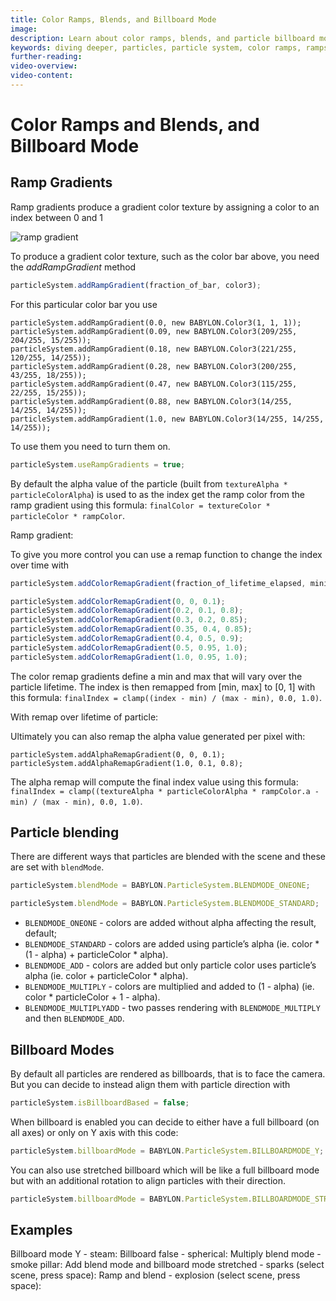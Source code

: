 ```yaml
---
title: Color Ramps, Blends, and Billboard Mode
image: 
description: Learn about color ramps, blends, and particle billboard mode in Babylon.js.
keywords: diving deeper, particles, particle system, color ramps, ramps, blends, billboard, billboard mode
further-reading:
video-overview:
video-content:
---
```


# Color Ramps and Blends, and Billboard Mode

## Ramp Gradients
Ramp gradients produce a gradient color texture by assigning a color to an index between 0 and 1

![ramp gradient](/img/how_to/Particles/rampgrad.png)

To produce a gradient color texture, such as the color bar above, you need the *addRampGradient* method

```javascript
particleSystem.addRampGradient(fraction_of_bar, color3);
```
For this particular color bar you use
```
particleSystem.addRampGradient(0.0, new BABYLON.Color3(1, 1, 1));
particleSystem.addRampGradient(0.09, new BABYLON.Color3(209/255, 204/255, 15/255));
particleSystem.addRampGradient(0.18, new BABYLON.Color3(221/255, 120/255, 14/255));
particleSystem.addRampGradient(0.28, new BABYLON.Color3(200/255, 43/255, 18/255));
particleSystem.addRampGradient(0.47, new BABYLON.Color3(115/255, 22/255, 15/255));
particleSystem.addRampGradient(0.88, new BABYLON.Color3(14/255, 14/255, 14/255));
particleSystem.addRampGradient(1.0, new BABYLON.Color3(14/255, 14/255, 14/255));
```
To use them you need to turn them on.
```javascript
particleSystem.useRampGradients = true;
```

By default the alpha value of the particle (built from `textureAlpha * particleColorAlpha`) is used to as the index get the ramp color from the ramp gradient using this formula: `finalColor = textureColor * particleColor * rampColor`.

Ramp gradient: <Playground id="#0K3AQ2#42" title="Ramp Gradient Example" description="Simple example of using ramp gradients." image=""/>

To give you more control you can use a remap function to change the index over time with  
```javascript
particleSystem.addColorRemapGradient(fraction_of_lifetime_elapsed, minimum_index, maximum_index); //set a range of values for the index at the given time point
```

```javascript
particleSystem.addColorRemapGradient(0, 0, 0.1);
particleSystem.addColorRemapGradient(0.2, 0.1, 0.8);
particleSystem.addColorRemapGradient(0.3, 0.2, 0.85);
particleSystem.addColorRemapGradient(0.35, 0.4, 0.85);
particleSystem.addColorRemapGradient(0.4, 0.5, 0.9);
particleSystem.addColorRemapGradient(0.5, 0.95, 1.0);
particleSystem.addColorRemapGradient(1.0, 0.95, 1.0);
```

The color remap gradients define a min and max that will vary over the particle lifetime.  The index is then remapped from [min, max] to [0, 1] with this formula: `finalIndex = clamp((index - min) / (max - min), 0.0, 1.0)`.

With remap over lifetime of particle: <Playground id="#0K3AQ2#43" title="Ramp Gradient With Remap Over Liftetime" description="Simple example of using ramp gradients with a remap over the lifetime of the particle." image=""/>

Ultimately you can also remap the alpha value generated per pixel with:
```
particleSystem.addAlphaRemapGradient(0, 0, 0.1);
particleSystem.addAlphaRemapGradient(1.0, 0.1, 0.8);
```

The alpha remap will compute the final index value using this formula: `finalIndex = clamp((textureAlpha * particleColorAlpha * rampColor.a - min) / (max - min), 0.0, 1.0)`.


## Particle blending
There are different ways that particles are blended with the scene and these are set with `blendMode`.

```javascript
particleSystem.blendMode = BABYLON.ParticleSystem.BLENDMODE_ONEONE;
```

```javascript
particleSystem.blendMode = BABYLON.ParticleSystem.BLENDMODE_STANDARD;
```

* `BLENDMODE_ONEONE` - colors are added without alpha affecting the result, default;
* `BLENDMODE_STANDARD` - colors are added using particle’s alpha (ie. color * (1 - alpha) + particleColor * alpha).
* `BLENDMODE_ADD` - colors are added but only particle color uses particle’s alpha (ie. color + particleColor * alpha).
* `BLENDMODE_MULTIPLY` - colors are multiplied and added to (1 - alpha) (ie. color * particleColor +  1 - alpha). 
* `BLENDMODE_MULTIPLYADD` - two passes rendering with `BLENDMODE_MULTIPLY` and then `BLENDMODE_ADD`. 

## Billboard Modes
By default all particles are rendered as billboards, that is to face the camera. But you can decide to instead align them with particle direction with 
```javascript
particleSystem.isBillboardBased = false;
```

When billboard is enabled you can decide to either have a full billboard (on all axes) or only on Y axis with this code:

```javascript
particleSystem.billboardMode = BABYLON.ParticleSystem.BILLBOARDMODE_Y;
```

You can also use stretched billboard which will be like a full billboard mode but with an additional rotation to align particles with their direction.

```javascript
particleSystem.billboardMode = BABYLON.ParticleSystem.BILLBOARDMODE_STRETCHED;
```

## Examples
Billboard mode Y - steam: <Playground id="#B9HKG0#0" title="Billboard Mode Y" description="Simple example of using billboard mode in Y." image=""/>
Billboard false - spherical: <Playground id="#EV0SEQ" title="Billboard Mode False" description="Simple example of setting billboard mode to false." image=""/>
Multiply blend mode - smoke pillar: <Playground id="#KUDH9F#1" title="Multiply Blend Mode" description="Simple example of setting particle blend mode to multiply." image=""/>
Add blend mode and billboard mode stretched - sparks (select scene, press space): <Playground id="#5A4TP5" title="Add Blend Mode And Stretched Billboard Mode" description="Simple example of setting particle blend mode to add and billboard mode to stretched." image=""/>
Ramp and blend - explosion (select scene, press space): <Playground id="#VS5XS7#0" title="Ramp and Blend" description="Simple example of a ramp and blend." image=""/>
